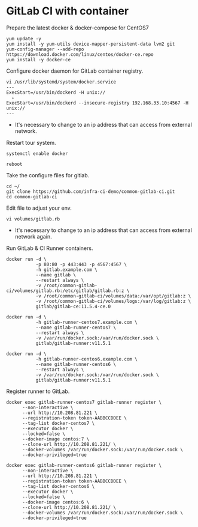 # GitLab CI with container

Prepare the latest docker & docker-compose for CentOS7
```
yum update -y
yum install -y yum-utils device-mapper-persistent-data lvm2 git
yum-config-manager --add-repo https://download.docker.com/linux/centos/docker-ce.repo
yum install -y docker-ce
```

Configure docker daemon for GitLab container registry.
```
vi /usr/lib/systemd/system/docker.service
---
ExecStart=/usr/bin/dockerd -H unix://
  ↓
ExecStart=/usr/bin/dockerd --insecure-registry 192.168.33.10:4567 -H unix://
---
```
- It's necessary to change to an ip address that can access from external network.


Restart tour system.
```
systemctl enable docker

reboot
```


Take the configure files for gitlab.
```
cd ~/
git clone https://github.com/infra-ci-demo/common-gitlab-ci.git
cd common-gitlab-ci
```

Edit file to adjust your env.
```
vi volumes/gitlab.rb
```
- It's necessary to change to an ip address that can access from external network again.


Run GitLab & CI Runner containers.
```
docker run -d \
           -p 80:80 -p 443:443 -p 4567:4567 \
           -h gitlab.example.com \
           --name gitlab \
           --restart always \
           -v /root/common-gitlab-ci/volumes/gitlab.rb:/etc/gitlab/gitlab.rb:z \
           -v /root/common-gitlab-ci/volumes/data:/var/opt/gitlab:z \
           -v /root/common-gitlab-ci/volumes/logs:/var/log/gitlab:z \
           gitlab/gitlab-ce:11.5.4-ce.0

docker run -d \
           -h gitlab-runner-centos7.example.com \
           --name gitlab-runner-centos7 \
           --restart always \
           -v /var/run/docker.sock:/var/run/docker.sock \
           gitlab/gitlab-runner:v11.5.1

docker run -d \
           -h gitlab-runner-centos6.example.com \
           --name gitlab-runner-centos6 \
           --restart always \
           -v /var/run/docker.sock:/var/run/docker.sock \
           gitlab/gitlab-runner:v11.5.1
```


Register runner to GitLab.
```
docker exec gitlab-runner-centos7 gitlab-runner register \
      --non-interactive \
      --url http://10.208.81.221 \
      --registration-token token-AABBCCDDEE \
      --tag-list docker-centos7 \
      --executor docker \
      --locked=false \
      --docker-image centos:7 \
      --clone-url http://10.208.81.221/ \
      --docker-volumes /var/run/docker.sock:/var/run/docker.sock \
      --docker-privileged=true

docker exec gitlab-runner-centos6 gitlab-runner register \
      --non-interactive \
      --url http://10.208.81.221 \
      --registration-token token-AABBCCDDEE \
      --tag-list docker-centos6 \
      --executor docker \
      --locked=false \
      --docker-image centos:6 \
      --clone-url http://10.208.81.221/ \
      --docker-volumes /var/run/docker.sock:/var/run/docker.sock \
      --docker-privileged=true
```
